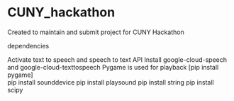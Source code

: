 # CUNY_hackathon
Created to maintain and submit project for CUNY Hackathon

dependencies

Activate text to speech and speech to text API
Install google-cloud-speech and google-cloud-texttospeech
Pygame is used for playback [pip install pygame]  
pip install sounddevice
pip install playsound
pip install string
pip install scipy
